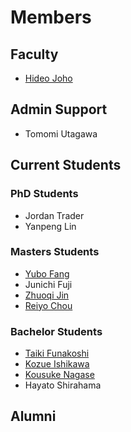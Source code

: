 # Members

## Faculty

* [Hideo Joho](https://docs.joholab.com/hideo/v/en/)

## Admin Support

* Tomomi Utagawa

## Current Students

### PhD Students

* Jordan Trader
* Yanpeng Lin

### Masters Students

* [Yubo Fang](https://docs.joholab.com/yubo/)
* Junichi Fuji
* [Zhuoqi Jin](https://docs.joholab.com/zhuoqi/)
* [Reiyo Chou](https://docs.joholab.com/reiyo/)

### Bachelor Students

* [Taiki Funakoshi](https://docs.joholab.com/taiki/)
* [Kozue Ishikawa](https://docs.joholab.com/kozue/)
* [Kousuke Nagase](https://docs.joholab.com/kousuke/)
* Hayato Shirahama

## Alumni

